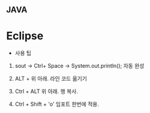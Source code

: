 ## JAVA

# Eclipse

- 사용 팁

1. sout -> Ctrl+ Space -> System.out.println(); 자동 완성

2. ALT + 위 아래. 라인 코드 옮기기

3. Ctrl + ALT 위 아래. 행 복사.

4. Ctrl + Shift + 'o' 임포트 한번에 적용.
